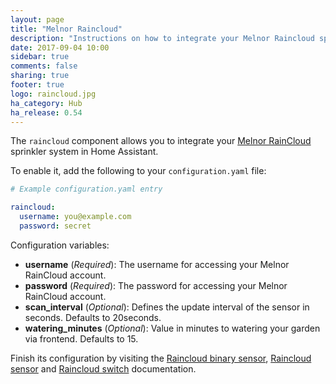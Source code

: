 ```yaml
---
layout: page
title: "Melnor Raincloud"
description: "Instructions on how to integrate your Melnor Raincloud sprinkler system within Home Assistant."
date: 2017-09-04 10:00
sidebar: true
comments: false
sharing: true
footer: true
logo: raincloud.jpg
ha_category: Hub
ha_release: 0.54
---
```


The `raincloud` component allows you to integrate your [Melnor RainCloud](https://wifiaquatimer.com) sprinkler system in Home Assistant.

To enable it, add the following to your `configuration.yaml` file:

```yaml
# Example configuration.yaml entry

raincloud:
  username: you@example.com
  password: secret
```

Configuration variables:

- **username** (*Required*): The username for accessing your Melnor RainCloud account.
- **password** (*Required*): The password for accessing your Melnor RainCloud account.
- **scan_interval** (*Optional*): Defines the update interval of the sensor in seconds. Defaults to 20seconds.
- **watering_minutes** (*Optional*): Value in minutes to watering your garden via frontend. Defaults to 15.

Finish its configuration by visiting the [Raincloud binary sensor](/components/binary_sensor.raincloud/), [Raincloud sensor](/components/sensor.raincloud/) and [Raincloud switch](/components/switch.raincloud/) documentation.
